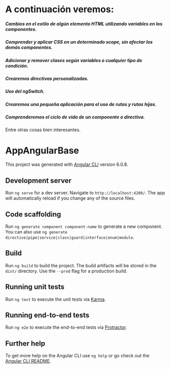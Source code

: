 # A continuación veremos:
##### Cambios en el estilo de algún elemento HTML utilizando variables en los componentes.
##### Comprender y aplicar CSS en un determinado scope, sin afectar los demás componentes. 
##### Adicionar y remover clases según variables o cualquier tipo de condición.
##### Crearemos directivas personalizadas.
##### Uso del ngSwitch.
##### Crearemos una pequeña aplicación para el uso de rutas y rutas hijas.
##### Comprenderemos el ciclo de vida de un componente o directiva.

Entre otras cosas bien interesantes.


# AppAngularBase

This project was generated with [Angular CLI](https://github.com/angular/angular-cli) version 6.0.8.

## Development server

Run `ng serve` for a dev server. Navigate to `http://localhost:4200/`. The app will automatically reload if you change any of the source files.

## Code scaffolding

Run `ng generate component component-name` to generate a new component. You can also use `ng generate directive|pipe|service|class|guard|interface|enum|module`.

## Build

Run `ng build` to build the project. The build artifacts will be stored in the `dist/` directory. Use the `--prod` flag for a production build.

## Running unit tests

Run `ng test` to execute the unit tests via [Karma](https://karma-runner.github.io).

## Running end-to-end tests

Run `ng e2e` to execute the end-to-end tests via [Protractor](http://www.protractortest.org/).

## Further help

To get more help on the Angular CLI use `ng help` or go check out the [Angular CLI README](https://github.com/angular/angular-cli/blob/master/README.md).
